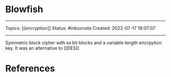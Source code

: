# Blowfish
---
Topics: [[encryption]]
Status: #inboxnote
Created: 2022-07-17 18:07:07

---

Symmetric block cipher with `64` bit blocks and a variable length encrpytion key. It was an alternative to [[DES]]

# References
